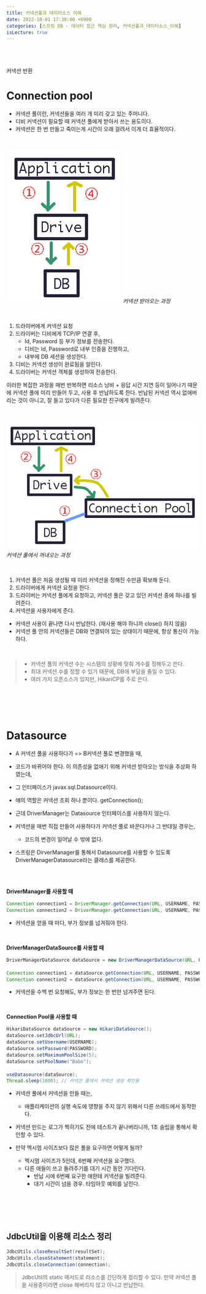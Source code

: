 ```yaml
---
title: 커넥션풀과 데이터소스 이해
date: 2022-10-01 17:30:00 +0900
categories: [스프링 DB - 데이터 접근 핵심 원리, 커넥션풀과_데이터소스_이해]
isLecture: true
---
```


<br/>
<br/>
<br/>커넥션 반환
<br/>

# Connection pool

- 커넥션 풀이란, 커넥션들을 여러 개 미리 갖고 있는 주머니다.
- 디비 커넥션이 필요할 때 커넥션 풀에게 받아서 쓰는 용도이다.
- 커넥션은 한 번 만들고 죽이는게 시간이 오래 걸려서 이게 더 효율적이다.

<br/>

![img-description](assets/img/lecture/db1/connection.png)
_커넥션 받아오는 과정_

<br/>

1. 드라이버에게 커넥션 요청
2. 드라이버는 디비에게 TCP/IP 연결 후,
   - Id, Password 등 부가 정보를 전송한다.
   - 디비는 Id, Password로 내부 인증을 진행하고,
   - 내부에 DB 세션을 생성한다.
3. 디비는 커넥션 생성이 완료됨을 알린다.
4. 드라이버는 커넥션 객체를 생성하여 전송한다.

이러한 복잡한 과정을 매번 반복하면 리소스 낭비 + 응답 시간 지연 등이 일어나기 때문에 커넥션 풀에 미리 만들어 두고, 사용 후 반납하도록 한다.
반납된 커넥션 역시 없애버리는 것이 아니고, 잘 들고 있다가 다른 필요한 친구에게 빌려준다.

<br/>

![img-description](assets/img/lecture/db1/connection_pool.png)
_커넥션 풀에서 꺼내오는 과정_

<br/>

1. 커넥션 풀은 처음 생성될 때 미리 커넥션을 정해진 수만큼 확보해 둔다.
2. 드라이버에게 커넥션 요청을 한다.
3. 드라이버는 커넥션 풀에게 요청하고, 커넥션 풀은 갖고 있던 커넥션 중에 하나를 빌려준다.
4. 커넥션을 사용자에게 준다.
- 커넥션 사용이 끝나면 다시 반납한다. (재사용 해야 하니까 close() 하지 않음)
- 커넥션 풀 안의 커넥션들은 DB와 연결되어 있는 상태이기 때문에, 항상 통신이 가능하다.

<br/>


> - 커넥션 풀의 커넥션 수는 시스템의 상황에 맞춰 개수를 정해두고 쓴다.
> - 최대 커넥션 수를 정할 수 있기 때문에, DB에 부담을 줄일 수 있다.
> - 여러 가지 오픈소스가 있지만, HikariCP를 주로 쓴다.

<br/>
<br/>
<br/>
<br/>


# Datasource

- A 커넥션 풀을 사용하다가 => B커넥션 풀로 변경했을 때,
- 코드가 바뀌어야 한다. 이 의존성을 없애기 위해 커넥션 받아오는 방식을 추상화 하였는데,
- 그 인터페이스가 javax.sql.Datasource이다.
- 얘의 역할은 커넥션 조회 하나 뿐이다. getConnection();

- 근데 DriverManager는 Datasource 인터페이스를 사용하지 않는다.
- 커넥션을 매번 직접 만들어 사용하다가 커넥션 풀로 바꾼다거나 그 반대일 경우는,
  - 코드의 변경이 일어날 수 밖에 없다.
- 스프링은 DirverManager를 통해서 Datasource를 사용할 수 있도록 DriverManagerDatasource라는 클래스를 제공한다.

<br/>
<br/>

**DriverManager를 사용할 때**
```java
Connection connection1 = DriverManager.getConnection(URL, USERNAME, PASSWORD);
Connection connection2 = DriverManager.getConnection(URL, USERNAME, PASSWORD);
```
- 커넥션을 얻을 때 마다, 부가 정보를 넘겨줘야 한다.

<br/>

**DriverManagerDataSource를 사용할 때**
```java
DriverManagerDataSource dataSource = new DriverManagerDataSource(URL, USERNAME, PASSWORD);

Connection connection1 = dataSource.getConnection(URL, USERNAME, PASSWORD);
Connection connection2 = dataSource.getConnection(URL, USERNAME, PASSWORD);
```
- 커넥션을 수백 번 요청해도, 부가 정보는 한 번만 넘겨주면 된다.

<br/>

**Connection Pool을 사용할 때**
```java
HikariDataSource dataSource = new HikariDataSource();
dataSource.setJdbcUrl(URL);
dataSource.setUsername(USERNAME);
dataSource.setPassword(PASSWORD);
dataSource.setMaximumPoolSize(5);
dataSource.setPoolName("Babo");

useDatasource(dataSource);
Thread.sleep(1000); // 커넥션 풀에서 커넥션 생성 확인용
```

- 커넥션 풀에서 커넥션을 만들 때는,
  - 애플리케이션의 실행 속도에 영향을 주지 않기 위해서 다른 쓰레드에서 동작한다.
- 커넥션 만드는 로그가 찍히기도 전에 테스트가 끝나버리니까, 1초 슬립을 통해서 확인할 수 있다.

- 만약 멕시멈 사이즈보다 많은 풀을 요구하면 어떻게 될까?
  - 멕시멈 사이즈가 5인데, 6번째 커넥션을 요구했다.
  - 다른 애들이 쓰고 돌려주기를 대기 시간 동안 기다린다.
    - 반납 시에 6번째 요구한 애한테 커넥션을 빌려준다.
    - 대기 시간이 넘을 경우. 타임아웃 예외를 날린다.


<br/>
<br/>
<br/>
<br/>

## JdbcUtil을 이용해 리소스 정리

```java
JdbcUtils.closeResultSet(resultSet);
JdbcUtils.closeStatement(statement);
JdbcUtils.closeConnection(connection);
```

> JdbcUtil의 static 메서드로 리소스를 간단하게 정리할 수 있다.
> 만약 커넥션 풀을 사용중이라면 close 해버리지 않고 아니고 반납한다.

<br/>
<br/>
<br/>
<br/>


